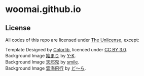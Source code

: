 # woomai.github.io

## License

All codes of this repo are licensed under [The Unlicense](LICENSE), except:<br>

Template Designed by [Colorlib](https://colorlib.com/), licenced under [CC BY 3.0](https://creativecommons.org/licenses/by/3.0/).<br>
Background Image [始まり](https://www.pixiv.net/artworks/40701794) by [Y-K](https://www.pixiv.net/users/5936045).<br>
Background Image [天邪鬼](https://www.pixiv.net/artworks/69873967) by [smile](https://www.pixiv.net/users/9790122).<br>
Background Image [雲海飛行](https://www.pixiv.net/artworks/51351209) by [ど〜ら](https://www.pixiv.net/users/974003).<br>
